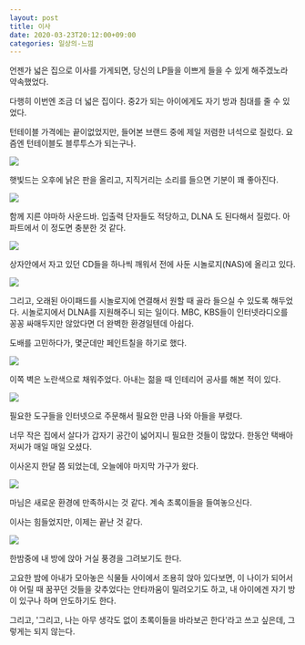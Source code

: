 ```yaml
---
layout: post
title: 이사
date: 2020-03-23T20:12:00+09:00
categories: 일상의-느낌
---
```


언젠가 넓은 집으로 이사를 가게되면, 당신의 LP들을 이쁘게 들을 수 있게 해주겠노라 약속했었다.

다행히 이번엔 조금 더 넓은 집이다. 중2가 되는 아이에게도 자기 방과 침대를 줄 수 있었다.

턴테이블 가격에는 끝이없었지만, 들어본 브랜드 중에 제일 저렴한 녀석으로 질렀다. 요즘엔 턴테이블도 블루투스가 되는구나.

![ ](/assets/media/20200323_IMG_4918.jpg)

햇빛드는 오후에 낡은 판을 올리고, 지직거리는 소리를 들으면 기분이 꽤 좋아진다.


![ ](/assets/media/20200323_IMG_4921.jpg)

함께 지른 야마하 사운드바. 입출력 단자들도 적당하고, DLNA 도 된다해서 질렀다. 아파트에서 이 정도면 충분한 것 같다.

![ ](/assets/media/20200323_IMG_4917.jpg)

상자안에서 자고 있던 CD들을 하나씩 깨워서 전에 사둔 시놀로지(NAS)에 올리고 있다.

![ ](/assets/media/20200323_IMG_4919.jpg)

그리고, 오래된 아이패드를 시놀로지에 연결해서 원할 때 골라 들으실 수 있도록 해두었다. 시놀로지에서 DLNA를 지원해주니 되는 일이다. MBC, KBS들이 인터넷라디오를 꽁꽁 싸매두지만 않았다면 더 완벽한 환경일텐데 아쉽다.

도배를 고민하다가, 몇군데만 페인트칠을 하기로 했다.

![ ](/assets/media/20200323_IMG_4792.jpg)

이쪽 벽은 노란색으로 채워주었다. 아내는 젊을 때 인테리어 공사를 해본 적이 있다.

![ ](/assets/media/20200323_IMG_4804.jpg)

필요한 도구들을 인터넷으로 주문해서 필요한 만큼 나와 아들을 부렸다.

너무 작은 집에서 살다가 갑자기 공간이 넓어지니 필요한 것들이 많았다. 한동안 택배아저씨가 매일 매일 오셨다.

이사온지 한달 쯤 되었는데, 오늘에야 마지막 가구가 왔다.

![ ](/assets/media/20200323_744577623195648_n.jpg)

마님은 새로운 환경에 만족하시는 것 같다. 계속 초록이들을 들여놓으신다.

이사는 힘들었지만, 이제는 끝난 것 같다.

![ ](/assets/media/20200323_65579776_n.jpg)

한밤중에 내 방에 앉아 거실 풍경을 그려보기도 한다.

고요한 밤에 아내가 모아놓은 식물들 사이에서 조용히 앉아 있다보면, 이 나이가 되어서야 어릴 때 꿈꾸던 것들을 갖추었다는 안타까움이 밀려오기도 하고, 내 아이에겐 자기 방이 있구나 하며 안도하기도 한다.

그리고, '그리고, 나는 아무 생각도 없이 초록이들을 바라보곤 한다'라고 쓰고 싶은데, 그렇게는 되지 않는다.

